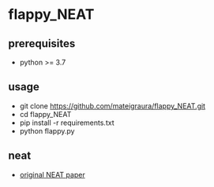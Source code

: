 # flappy_NEAT

## prerequisites
- python >= 3.7

## usage
- git clone https://github.com/mateigraura/flappy_NEAT.git
- cd flappy_NEAT
- pip install -r requirements.txt
- python flappy.py

## neat
- [original NEAT paper](http://nn.cs.utexas.edu/downloads/papers/stanley.ec02.pdf)
